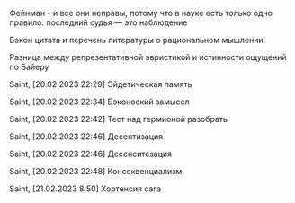 Фейнман - и все они неправы, потому что в науке есть только одно правило: последний судья — это наблюдение

Бэкон  цитата и перечень литературы о рациональном мышлении. 

Разница между репрезентативной эвристикой и истинности ощущений по Байеру

Saint, [20.02.2023 22:29]
Эйдетическая память

Saint, [20.02.2023 22:34]
Бэконоский замысел

Saint, [20.02.2023 22:42]
Тест над гермионой разобрать

Saint, [20.02.2023 22:46]
Десентизация

Saint, [20.02.2023 22:46]
Десенситезация

Saint, [20.02.2023 22:48]
Консеквенциализм

Saint, [21.02.2023 8:50]
Хортенсия сага